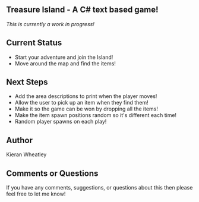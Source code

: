 ## Treasure Island - A C# text based game! ##
_This is currently a work in progress!_

## Current Status ##
* Start your adventure and join the Island!
* Move around the map and find the items!

## Next Steps
* Add the area descriptions to print when the player moves!
* Allow the user to pick up an item when they find them!
* Make it so the game can be won by dropping all the items!
* Make the item spawn positions random so it's different each time!
* Random player spawns on each play!

## Author ##
Kieran Wheatley

## Comments or Questions ##
If you have any comments, suggestions, or questions about this then please feel free to let me know!
